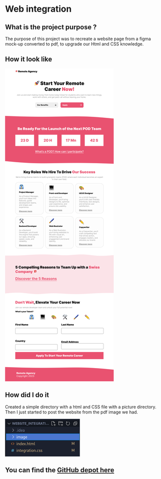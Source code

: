 # Web integration <Badge type="tip" text="Html Css" />

## What is the project purpose ?

The purpose of this project was to recreate a website page from a figma mock-up converted to pdf,
to upgrade our Html and CSS knowledge.

## How it look like

![what the webSite looks like :](../images/Home%20Page.png)

## How did I do it

Created a simple directory with a html and CSS file with a picture directory. \
Then I just started to post the website from the pdf image we had.

![project file tree](../images/webIntegration-filetree.png)


## You can find the [GitHub depot here](https://github.com/Alex-zReeZ/Integration_web)